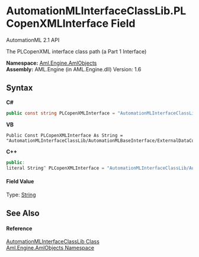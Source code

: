 # AutomationMLInterfaceClassLib.PLCopenXMLInterface Field
AutomationML 2.1 API 

The PLCopenXML interface class path (a Part 1 Interface)

**Namespace:**&nbsp;<a href="N_Aml_Engine_AmlObjects">Aml.Engine.AmlObjects</a><br />**Assembly:**&nbsp;AML.Engine (in AML.Engine.dll) Version: 1.6

## Syntax

**C#**<br />
``` C#
public const string PLCopenXMLInterface = "AutomationMLInterfaceClassLib/AutomationMLBaseInterface/ExternalDataConnector/PLCopenXMLInterface"
```

**VB**<br />
``` VB
Public Const PLCopenXMLInterface As String = "AutomationMLInterfaceClassLib/AutomationMLBaseInterface/ExternalDataConnector/PLCopenXMLInterface"
```

**C++**<br />
``` C++
public:
literal String^ PLCopenXMLInterface = "AutomationMLInterfaceClassLib/AutomationMLBaseInterface/ExternalDataConnector/PLCopenXMLInterface"
```


#### Field Value
Type: <a href="https://docs.microsoft.com/dotnet/api/system.string" target="_parent" rel="noopener noreferrer">String</a>

## See Also


#### Reference
<a href="T_Aml_Engine_AmlObjects_AutomationMLInterfaceClassLib">AutomationMLInterfaceClassLib Class</a><br /><a href="N_Aml_Engine_AmlObjects">Aml.Engine.AmlObjects Namespace</a><br />